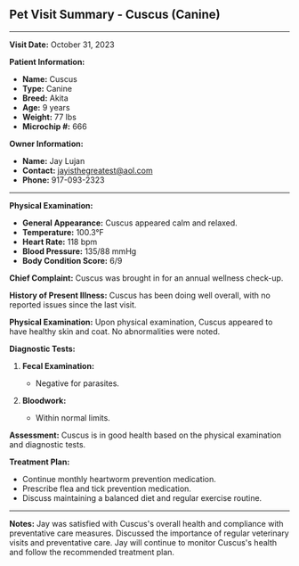 ## Pet Visit Summary - Cuscus (Canine)

---

**Visit Date:** October 31, 2023

**Patient Information:**
- **Name:** Cuscus
- **Type:** Canine
- **Breed:** Akita
- **Age:** 9 years
- **Weight:** 77 lbs
- **Microchip #:** 666

**Owner Information:**
- **Name:** Jay Lujan
- **Contact:** jayisthegreatest@aol.com
- **Phone:** 917-093-2323

---

**Physical Examination:**

- **General Appearance:** Cuscus appeared calm and relaxed.
- **Temperature:** 100.3°F
- **Heart Rate:** 118 bpm
- **Blood Pressure:** 135/88 mmHg
- **Body Condition Score:** 6/9

**Chief Complaint:**
Cuscus was brought in for an annual wellness check-up.

**History of Present Illness:**
Cuscus has been doing well overall, with no reported issues since the last visit.

**Physical Examination:**
Upon physical examination, Cuscus appeared to have healthy skin and coat. No abnormalities were noted.

**Diagnostic Tests:**

1. **Fecal Examination:** 
   - Negative for parasites.
   
2. **Bloodwork:** 
   - Within normal limits.

**Assessment:**
Cuscus is in good health based on the physical examination and diagnostic tests.

**Treatment Plan:**

- Continue monthly heartworm prevention medication.
- Prescribe flea and tick prevention medication.
- Discuss maintaining a balanced diet and regular exercise routine.

---

**Notes:**
Jay was satisfied with Cuscus's overall health and compliance with preventative care measures. Discussed the importance of regular veterinary visits and preventative care. Jay will continue to monitor Cuscus's health and follow the recommended treatment plan.
